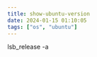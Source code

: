 ```yaml
---
title: show-ubuntu-version
date: 2024-01-15 01:10:05
tags: ["os", "ubuntu"]
---
```

lsb_release -a

